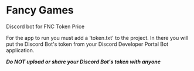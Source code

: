 # Fancy Games
Discord bot for FNC Token Price


For the app to run you must add a 'token.txt' to the project. In there you will put the Discord Bot's token from your Discord Developer Portal Bot application.

***Do NOT upload or share your Discord Bot's token with anyone***
